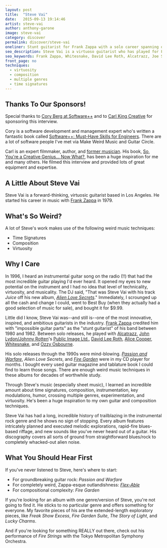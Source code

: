 ```yaml
---
layout: post
title:  "Steve Vai"
date:   2015-09-13 19:14:46
artist: steve-vai
author: anthony-garone
image: steve-vai
category: discover
permalink: discover/steve-vai
oneliner: Stunt guitarist for Frank Zappa with a solo career spanning over 30 years.
seo_description: Steve Vai is a virtuoso guitarist who has played for Frank Zappa, Whitesnake, Alcatrazz, David Lee Roth, and others.
seo_keywords: Frank Zappa, Whitesnake, David Lee Roth, Alcatrazz, Joe Satriani
front_page: no
techniques:
  - virtuosity
  - composition
  - multiple genres
  - time signatures
---
```

## Thanks To Our Sponsors!

Special thanks to [Cory Berg at Software++](http://softwareplusplus.com) and to [Carl King Creative](http://carlkingdom.com) for sponsoring this interview.

Cory is a software development and management expert who's written a fantastic book called [Software++: Must-Have Skills for Engineers](http://www.amazon.com/Software-Must-Have-Skills-Engineers-ebook/dp/B00U4ZRQC6). There are a lot of software people I've met via Make Weird Music and Guitar Circle.

Carl is an expert filmmaker, author, and [former musician](/discover/carl-king). His book, [So, You're a Creative Genius... Now What?](http://www.amazon.com/Youre-Creative-Genius-Now-What/dp/1932907920), has been a huge inspiration for me and many others. He filmed this interview and provided lots of great equipment and expertise.

## A Little About Steve Vai

Steve Vai is a forward-thinking, virtuosic guitarist based in Los Angeles. He started his career in music with [Frank Zappa](/discover/frank-zappa) in 1979.

## What's So Weird?

A lot of Steve's work makes use of the following weird music techniques:

- Time Signatures
- Composition
- Virtuosity

## Why I Care

In 1996, I heard an instrumental guitar song on the radio (!!) that had the most incredible guitar playing I'd ever heard. It opened my eyes to new potential on the instrument and I had no idea that level of technicality, virtuosity, and musicality. The DJ said, "That was Steve Vai with his track *Juice* off his new album, *[Alien Love Secrets](https://en.wikipedia.org/wiki/Alien_Love_Secrets)*." Immediately, I scrounged up all the cash and change I could, went to Best Buy (when they actually had a good selection of music for sale), and bought it for $9.99.

Little did I know, Steve Vai was--and still is--one of the most innovative, inspired, and ambitious guitarists in the industry. [Frank Zappa](/discover/frank-zappa) credited him with "impossible guitar parts" as the "stunt guitarist" of his band between 1980 and 1982. Between solo releases, he played with [Alcatrazz](https://en.wikipedia.org/wiki/Alcatrazz), [John Lydon/Johnny Rotten](https://en.wikipedia.org/wiki/John_Lydon)'s [Public Image Ltd.](https://en.wikipedia.org/wiki/Public_Image_Ltd), [David Lee Roth](https://en.wikipedia.org/wiki/David_Lee_Roth), [Alice Cooper](https://en.wikipedia.org/wiki/Alice_Cooper), [Whitesnake](https://en.wikipedia.org/wiki/Whitesnake), and [Ozzy Osbourne](https://en.wikipedia.org/wiki/Ozzy_Osbourne).

His solo releases through the 1990s were mind-blowing. *[Passion and Warfare](https://en.wikipedia.org/wiki/Passion_and_Warfare)*, *Alien Love Secrets*, and *[Fire Garden](https://en.wikipedia.org/wiki/Fire_Garden)* were in my CD player for months. I bought every used guitar magazine and tablature book I could find to learn those songs. There are enough weird music techniques in these albums for decades of worthwhile study.

Through Steve's music (especially sheet music), I learned an incredible amount about time signatures, composition, instrumentation, key modulations, humor, crossing multiple genres, experimentation, and virtuosity. He's been a huge inspiration to my own guitar and composition techniques.

Steve Vai has had a long, incredible history of trailblazing in the instrumental rock genre and he shows no sign of stopping. Every album features intricately planned and executed melodic explorations, rapid-fire blues-based riffage, and new sounds like you've never heard out of a guitar. His discography covers all sorts of ground from straightforward blues/rock to completely whacked-out alien noise.

## What You Should Hear First

If you've never listened to Steve, here's where to start:

- For groundbreaking guitar rock: *Passion and Warfare*
- For completely weird, Zappa-esque outlandishness: *[Flex-Able](https://en.wikipedia.org/wiki/Flex-Able)*
- For compositional complexity: *Fire Garden*

If you're looking for an album with one genre/version of Steve, you're not going to find it. He sticks to no particular genre and offers something for everyone. My favorite pieces of his are the extended-length exploratory pieces, like *Freak Show Excess*, *Fire Garden Suite*, *The Story of Light*, and *Lucky Charms*.

And if you're looking for something REALLY out there, check out his performance of *Fire Strings* with the Tokyo Metropolitan Symphony Orchestra.
